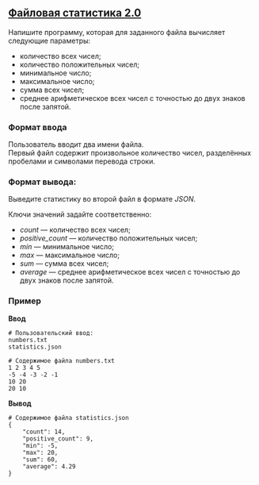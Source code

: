 ## [Файловая статистика 2.0](../../../solutions/3.5/35_k.py)

Напишите программу, которая для заданного файла вычисляет следующие параметры:

- количество всех чисел;
- количество положительных чисел;
- минимальное число;
- максимальное число;
- сумма всех чисел;
- среднее арифметическое всех чисел с точностью до двух знаков после запятой.

### Формат ввода

Пользователь вводит два имени файла.\
Первый файл содержит произвольное количество чисел, разделённых пробелами и символами перевода строки.

### Формат вывода:

Выведите статистику во второй файл в формате _JSON_.

Ключи значений задайте соответственно:

- _count_ — количество всех чисел;
- _positive_count_ — количество положительных чисел;
- _min_ — минимальное число;
- _max_ — максимальное число;
- _sum_ — сумма всех чисел;
- _average_ — среднее арифметическое всех чисел с точностью до двух знаков после запятой.

### Пример

__Ввод__
```plaintext
# Пользовательский ввод:
numbers.txt
statistics.json

# Содержимое файла numbers.txt
1 2 3 4 5
-5 -4 -3 -2 -1
10 20
20 10
```

__Вывод__
```plaintext
# Содержимое файла statistics.json
{
    "count": 14,
    "positive_count": 9,
    "min": -5,
    "max": 20,
    "sum": 60,
    "average": 4.29
}
```
